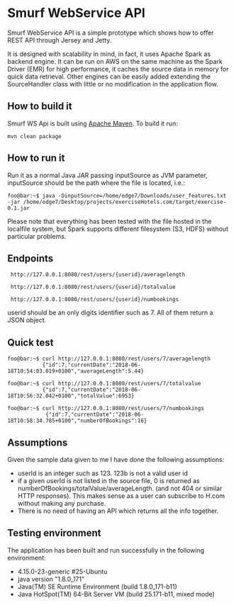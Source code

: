 # Smurf WebService API

Smurf WebService API is a simple prototype which shows how to offer REST API through Jersey and Jetty.

It is designed with scalability in mind, in fact, it uses Apache Spark as backend engine.
It can be run on AWS on the same machine as the Spark Driver (EMR) for high performance, it 
caches the source data in memory for quick data retrieval.
Other engines can be easily added extending the SourceHandler class with little or no modification in the 
application flow.


## How to build it

Smurf WS Api is built using [Apache Maven](http://maven.apache.org/).
To build it run:

    mvn clean package
    
## How to run it
Run it as a normal Java JAR passing inputSource as JVM parameter, inputSource should be the path
where the file is located, i.e.:
```console
foo@bar:~$ java -DinputSource=/home/edge7/Downloads/user_features.txt -jar /home/edge7/Desktop/projects/exerciseHotels.com/target/exercise-0.1.jar
```
Please note that everything has been tested with the file hosted in the localfile system, but
Spark supports different filesystem (S3, HDFS) without particular problems.

## Endpoints
```console
 http://127.0.0.1:8080/rest/users/{userid}/averagelength
```
```console
 http://127.0.0.1:8080/rest/users/{userid}/totalvalue
``` 

```console
 http://127.0.0.1:8080/rest/users/{userid}/numbookings
```
userid should be an only digits identifier such as 7.
All of them return a JSON object.

## Quick test
```console
foo@bar:~$ curl http://127.0.0.1:8080/rest/users/7/averagelength
           {"id":7,"currentDate":"2018-06-18T10:54:03.019+0100","averageLength":5.44}
```
```console
foo@bar:~$ curl http://127.0.0.1:8080/rest/users/7/totalvalue
           {"id":7,"currentDate":"2018-06-18T10:56:32.042+0100","totalValue":6953}
```
```console
foo@bar:~$ curl http://127.0.0.1:8080/rest/users/7/numbookings
            {"id":7,"currentDate":"2018-06-18T10:58:34.785+0100","numberOfBookings":16}
```

## Assumptions
Given the sample data given to me I have done the following assumptions:
- userId is an integer such as 123. 123b is not a valid user id
- if a given userId is not listed in the source file, 0 is returned as numberOfBookings/totalValue/averageLength.
 (and not 404 or similar HTTP responses). This makes sense as a user can subscribe to H.com without making any purchase.
- There is no need of having an API which returns all the info together. 

## Testing environment
The application has been built and run successfully in the following environment:
- 4.15.0-23-generic #25-Ubuntu
- java version "1.8.0_171"
- Java(TM) SE Runtime Environment (build 1.8.0_171-b11)
- Java HotSpot(TM) 64-Bit Server VM (build 25.171-b11, mixed mode) 